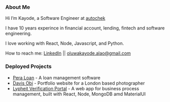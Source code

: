 ### About Me

Hi I’m Kayode, a Software Engineer at [autochek](https://www.autochek.africa)

I have 10 years experince in financial account, lending, fintech and software engineering.

I love working with React, Node, Javascript, and Python. 

How to reach me: [LinkedIn](https://www.linkedin.com/in/alao-e-kayode/) || oluwakayode.alao@gmail.com


### Deployed Projects
- [Pera Loan](https://pera.ng) - A loan management software
- [Davis Obi](https://davisobi.com) - Portfolio website for a London based photographer
- [Lypheit Verification Portal](https://verification-hvcbtcgif.vercel.app/) - A web app for business process management, built with React, Node, MongoDB amd MaterialUI


<!-- ### Languages

[![Top Langs](https://github-readme-stats.vercel.app/api/top-langs/?username=greatkay-olowo&layout=compact&langs_count=10)](https://github.com/greatkay-olowo&count_private=trueshow_icons=true)


### Github Stats

![Kayode's GitHub stats](https://github-readme-stats.vercel.app/api?username=greatkay-olowo&count_private=trueshow_icons=true) -->


